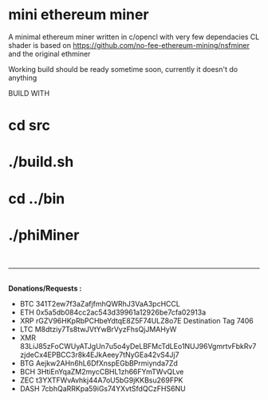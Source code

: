 # mini ethereum miner
A minimal ethereum miner written in c/opencl with very few dependacies
CL shader is based on https://github.com/no-fee-ethereum-mining/nsfminer and the original ethminer

Working build should be ready sometime soon, currently it doesn't do anything

BUILD WITH
# cd src
# ./build.sh          
# cd ../bin
# ./phiMiner     

<BR><HR><BR>
<B>Donations/Requests :</B>
<UL>
<LI>BTC 341T2ew7f3aZafjfmhQWRhJ3VaA3pcHCCL</LI>
<LI>ETH 0x5a5db084cc2ac543d39961a12926be7cfa02913a</LI>
<LI>XRP rGZV96HKpRbPCHbeYdtqE8Z5F74ULZ8o7E Destination Tag 7406</LI>
<LI>LTC M8dtziy7Ts8twJVtYwBrVyzFhsQjJMAHyW</LI>
<LI>XMR 83LiJ85zFoCWUyATJgUn7u5o4yDeLBFMcTdLEo1NUJ96VgmrtvFbkRv7zjdeCx4EPBCC3r8k4EJkAeey7tNyGEa42vS4Jj7</LI>
<LI>BTG Aejkw2AHn6hL6DfXnspEGbBPrmiynda7Zd</LI>
<LI>BCH 3HtiEnYqaZM2mycCBHL1zh66FYmTWvQLve</LI>
<LI>ZEC t3YXTFWvAvhkj44A7oU5bG9jKKBsu269FPK</LI>
<LI>DASH 7cbhQaRRKpa59iGs74YXvtSfdQCzFHS6NU</LI>
</UL>
